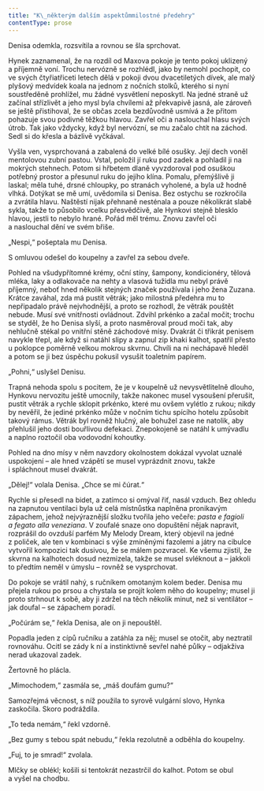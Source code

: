 ```yaml
---
title: "K\_některým dalším aspektůmmilostné předehry"
contentType: prose
---
```


<section>

Denisa odemkla, rozsvítila a rovnou se šla sprchovat.

Hynek zaznamenal, že na rozdíl od Maxova pokoje je tento pokoj uklizený a příjemně voní. Trochu nervózně se rozhlédl, jako by nemohl pochopit, co ve svých čtyřiatřiceti letech dělá v pokoji dvou dvacetiletých dívek, ale malý plyšový medvídek koala na jednom z nočních stolků, kterého si nyní soustředěně prohlížel, mu žádné vysvětlení neposkytl. Na jedné straně už začínal střízlivět a jeho mysl byla chvílemi až překvapivě jasná, ale zároveň se ještě přistihoval, že se občas zcela bezdůvodně usmívá a že přitom pohazuje svou podivně těžkou hlavou. Zavřel oči a naslouchal hlasu svých útrob. Tak jako vždycky, když byl nervózní, se mu začalo chtít na záchod. Sedl si do křesla a bázlivě vyčkával.

Vyšla ven, vysprchovaná a zabalená do velké bílé osušky. Její dech voněl mentolovou zubní pastou. Vstal, položil jí ruku pod zadek a pohladil ji na mokrých stehnech. Potom si hřbetem dlaně vyvzdoroval pod osuškou potřebný prostor a přesunul ruku do jejího klína. Pomalu, přemýšlivě ji laskal; měla tuhé, drsné chloupky, po stranách vyholené, a byla už hodně vlhká. Dotýkat se mě umí, uvědomila si Denisa. Bez ostychu se rozkročila a zvrátila hlavu. Naštěstí nijak přehnaně nesténala a pouze několikrát slabě sykla, takže to působilo vcelku přesvědčivě, ale Hynkovi stejně blesklo hlavou, jestli to nebylo hrané. Pořád měl trému. Znovu zavřel oči a naslouchal dění ve svém břiše.

„Nespi,“ pošeptala mu Denisa.

S omluvou odešel do koupelny a zavřel za sebou dveře.

Pohled na všudypřítomné krémy, oční stíny, šampony, kondi­cionéry, tělová mléka, laky a odlakovače na nehty a vlasová tužidla mu nebyl právě příjemný, neboť hned několik stejných značek používala i jeho žena Zuzana. Krátce zaváhal, zda má pustit větrák; jako milostná předehra mu to nepřipadalo právě nejvhodnější, a proto se rozhodl, že větrák pouštět nebude. Musí své vnitřnosti ovládnout. Zdvihl prkénko a začal močit; trochu se styděl, že ho Denisa slyší, a proto nasměroval proud moči tak, aby nehlučně stékal po vnitřní stěně záchodové mísy. Dvakrát či třikrát penisem navykle třepl, ale když si natáhl slipy a zapnul zip khaki kalhot, spatřil přesto u poklopce poměrně velkou mokrou skvrnu. Chvíli na ni nechápavě hleděl a potom se ji bez úspěchu pokusil vysušit toaletním papírem.

„Pohni,“ uslyšel Denisu.

Trapná nehoda spolu s pocitem, že je v koupelně už nevysvětlitelně dlouho, Hynkovu nervozitu ještě umocnily, takže nakonec musel vysoušení přerušit, pustit větrák a rychle sklopit prkénko, které mu ovšem vylétlo z rukou; nikdy by nevěřil, že jediné prkénko může v nočním tichu spícího hotelu způsobit takový rámus. Větrák byl rovněž hlučný, ale bohužel zase ne natolik, aby přehlušil jeho dosti bouřlivou defekaci. Znepokojeně se natáhl k umývadlu a naplno roztočil oba vodovodní kohoutky.

Pohled na dno mísy v něm navzdory okolnostem dokázal vyvolat uznalé uspokojení – ale hned vzápětí se musel vyprázdnit znovu, takže i spláchnout musel dvakrát.

„Dělej!“ volala Denisa. „Chce se mi čúrat.“

Rychle si přesedl na bidet, a zatímco si omýval řiť, nasál vzduch. Bez ohledu na zapnutou ventilaci byla už celá místnůstka naplněna pronikavým zápachem, jehož nejvýraznější složku tvořila jeho večeře: _pasta e fagioli a fegato alla veneziana_. V zoufalé snaze ono dopuštění nějak napravit, rozprášil do ovzduší parfém My Melody Dream, který objevil na jedné z poliček, ale ten v kombinaci s výše zmíněnými fazolemi a játry na cibulce vytvořil kompozici tak dusivou, že se málem pozvracel. Ke všemu zjistil, že skvrna na kalhotech dosud nezmizela, takže se musel svléknout a – jakkoli to předtím neměl v úmyslu – rovněž se vysprchovat.

Do pokoje se vrátil nahý, s ručníkem omotaným kolem beder. Denisa mu přejela rukou po prsou a chystala se projít kolem něho do koupelny; musel ji proto strhnout k sobě, aby ji zdržel na těch několik minut, než si ventilátor – jak doufal – se zápachem poradí.

„Počúrám se,“ řekla Denisa, ale on ji nepouštěl.

Popadla jeden z cípů ručníku a zatáhla za něj; musel se otočit, aby neztratil rovnováhu. Ocitl se zády k ní a instinktivně sevřel nahé půlky – odjakživa nerad ukazoval zadek.

Žertovně ho plácla.

„Mimochodem,“ zasmála se, „máš doufám gumu?“

Samozřejmá věcnost, s níž použila to syrově vulgární slovo, Hynka zaskočila. Skoro podráždila.

„To teda nemám,“ řekl vzdorně.

„Bez gumy s tebou spát nebudu,“ řekla rezolutně a odběhla do koupelny.

„Fuj, to je smrad!“ zvolala.

Mlčky se oblékl; košili si tentokrát nezastrčil do kalhot. Potom se obul a vyšel na chodbu.

</section>
